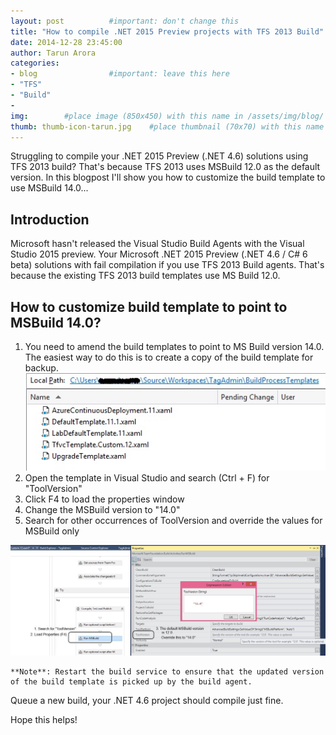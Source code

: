 ```yaml
---
layout: post          #important: don't change this
title: "How to compile .NET 2015 Preview projects with TFS 2013 Build"
date: 2014-12-28 23:45:00
author: Tarun Arora
categories:
- blog                #important: leave this here
- "TFS"
- "Build"
- 
img:        #place image (850x450) with this name in /assets/img/blog/
thumb: thumb-icon-tarun.jpg    #place thumbnail (70x70) with this name in /assets/img/blog/thumbs/
---
```

Struggling to compile your .NET 2015 Preview (.NET 4.6) solutions using TFS 2013 build? That's because TFS 2013 uses MSBuild 12.0 as the default version. In this blogpost I'll show you how to customize the build template to use MSBuild 14.0... 
<!--more-->
## Introduction ##
Microsoft hasn't released the Visual Studio Build Agents with the Visual Studio 2015 preview. Your Microsoft .NET 2015 Preview (.NET 4.6 / C# 6 beta) solutions with fail compilation if you use TFS 2013 Build agents. That's because the existing TFS 2013 build templates use MS Build 12.0. 


## How to customize build template to point to MSBuild 14.0? ##


1. You need to amend the build templates to point to MS Build version 14.0. The easiest way to do this is to create a copy of the build template for backup.  
![TFS 2013 Build Templates](/assets/img/blog/tarun/post03_tfs2013buildtemplates.jpg)
2. Open the template in Visual Studio and search (Ctrl + F) for "ToolVersion"
3. Click F4 to load the properties window 
4. Change the MSBuild version to "14.0"
5. Search for other occurrences of ToolVersion and override the values for MSBuild only

![Customize TFS 2013 template to work with MSBuild 14.0](/assets/img/blog/tarun/post03_tfs2013buildtemplatecustomization.jpg)

	**Note**: Restart the build service to ensure that the updated version of the build template is picked up by the build agent. 

Queue a new build, your .NET 4.6 project should compile just fine.

Hope this helps! 
